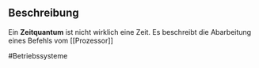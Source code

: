 ## Beschreibung
Ein **Zeitquantum** ist nicht wirklich eine Zeit. Es beschreibt die Abarbeitung eines Befehls vom [[Prozessor]]

#Betriebssysteme 